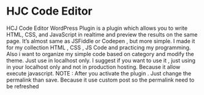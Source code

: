# HJC Code Editor
HCJ Code Editor WordPress Plugin is a plugin which  allows you to write HTML, CSS, and JavaScript in realtime and preview the results on the same page. It’s almost same as JSFiddle or Codepen , but more simple. I made it for my collection HTML , CSS , JS Code and practicing my programming. Also i want to organize my simple code based on category and modify the theme. Just use in localhost only.
I suggest if you want to use it , just using in your localhost only and not in production hosting. Because it allow execute javascript.
NOTE : After you activate the plugin . Just change the permalink than save. Because it use custom post so the permalink need to be refreshed


